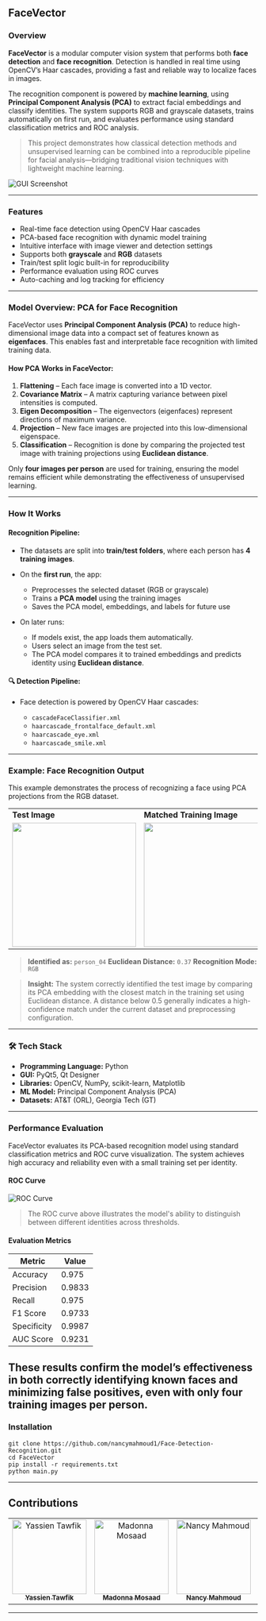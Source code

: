 ## FaceVector

### Overview

**FaceVector** is a modular computer vision system that performs both **face detection** and **face recognition**. Detection is handled in real time using OpenCV’s Haar cascades, providing a fast and reliable way to localize faces in images.

The recognition component is powered by **machine learning**, using **Principal Component Analysis (PCA)** to extract facial embeddings and classify identities. The system supports RGB and grayscale datasets, trains automatically on first run, and evaluates performance using standard classification metrics and ROC analysis.

> This project demonstrates how classical detection methods and unsupervised learning can be combined into a reproducible pipeline for facial analysis—bridging traditional vision techniques with lightweight machine learning.

![GUI Screenshot](https://github.com/user-attachments/assets/617433f4-ee4e-4b1b-bafb-de1ccef0462a)

---

### Features

* Real-time face detection using OpenCV Haar cascades
* PCA-based face recognition with dynamic model training
* Intuitive interface with image viewer and detection settings
* Supports both **grayscale** and **RGB** datasets
* Train/test split logic built-in for reproducibility
* Performance evaluation using ROC curves
* Auto-caching and log tracking for efficiency

---

### Model Overview: PCA for Face Recognition

FaceVector uses **Principal Component Analysis (PCA)** to reduce high-dimensional image data into a compact set of features known as **eigenfaces**. This enables fast and interpretable face recognition with limited training data.

#### How PCA Works in FaceVector:

1. **Flattening** – Each face image is converted into a 1D vector.
2. **Covariance Matrix** – A matrix capturing variance between pixel intensities is computed.
3. **Eigen Decomposition** – The eigenvectors (eigenfaces) represent directions of maximum variance.
4. **Projection** – New face images are projected into this low-dimensional eigenspace.
5. **Classification** – Recognition is done by comparing the projected test image with training projections using **Euclidean distance**.

Only **four images per person** are used for training, ensuring the model remains efficient while demonstrating the effectiveness of unsupervised learning.

---

### How It Works

#### Recognition Pipeline:

* The datasets are split into **train/test folders**, where each person has **4 training images**.
* On the **first run**, the app:

  * Preprocesses the selected dataset (RGB or grayscale)
  * Trains a **PCA model** using the training images
  * Saves the PCA model, embeddings, and labels for future use
* On later runs:

  * If models exist, the app loads them automatically.
  * Users select an image from the test set.
  * The PCA model compares it to trained embeddings and predicts identity using **Euclidean distance**.

#### 🔍 Detection Pipeline:

* Face detection is powered by OpenCV Haar cascades:

  * `cascadeFaceClassifier.xml`
  * `haarcascade_frontalface_default.xml`
  * `haarcascade_eye.xml`
  * `haarcascade_smile.xml`

---

### Example: Face Recognition Output

This example demonstrates the process of recognizing a face using PCA projections from the RGB dataset.

<table>
<tr>
<td><b>Test Image</b></td>
<td><b>Matched Training Image</b></td>
<td><b>Result Panel</b></td>
</tr>
<tr>
<td><img src="https://github.com/user-attachments/assets/8c3bc736-c470-4ace-8274-cf1ba862e94c" width="250"/></td>
<td><img src="https://github.com/user-attachments/assets/3a576a36-1412-4b3b-994d-84932a7d46f0" width="250"/></td>
<td><img src="https://github.com/user-attachments/assets/747cc771-f760-4352-9e5e-2027daa2549d" width="250"/></td>
</tr>
</table>

> **Identified as:** `person_04`
> **Euclidean Distance:** `0.37`
> **Recognition Mode:** `RGB`

> **Insight:** The system correctly identified the test image by comparing its PCA embedding with the closest match in the training set using Euclidean distance. A distance below 0.5 generally indicates a high-confidence match under the current dataset and preprocessing configuration.

---

### 🛠 Tech Stack

* **Programming Language:** Python
* **GUI:** PyQt5, Qt Designer
* **Libraries:** OpenCV, NumPy, scikit-learn, Matplotlib
* **ML Model:** Principal Component Analysis (PCA)
* **Datasets:** AT\&T (ORL), Georgia Tech (GT)

---

### Performance Evaluation

FaceVector evaluates its PCA-based recognition model using standard classification metrics and ROC curve visualization. The system achieves high accuracy and reliability even with a small training set per identity.

#### ROC Curve

![ROC Curve](https://github.com/user-attachments/assets/76535f8d-79c4-43f7-a342-e28f459d9aa4)

> The ROC curve above illustrates the model's ability to distinguish between different identities across thresholds.

#### Evaluation Metrics

| Metric      | Value  |
| ----------- | ------ |
| Accuracy    | 0.975  |
| Precision   | 0.9833 |
| Recall      | 0.975  |
| F1 Score    | 0.9733 |
| Specificity | 0.9987 |
| AUC Score   | 0.9231 |

These results confirm the model’s effectiveness in both correctly identifying known faces and minimizing false positives, even with only four training images per person.
---

### Installation

```
git clone https://github.com/nancymahmoud1/Face-Detection-Recognition.git
cd FaceVector
pip install -r requirements.txt
python main.py
```


---

## Contributions

<div>
<table align="center">
  <tr>
    <td align="center">
      <a href="https://github.com/YassienTawfikk" target="_blank">
        <img src="https://avatars.githubusercontent.com/u/126521373?v=4" width="150px;" alt="Yassien Tawfik"/>
        <br />
        <sub><b>Yassien Tawfik</b></sub>
      </a>
    </td>
    <td align="center">
      <a href="https://github.com/madonna-mosaad" target="_blank">
        <img src="https://avatars.githubusercontent.com/u/127048836?v=4" width="150px;" alt="Madonna Mosaad"/>
        <br />
        <sub><b>Madonna Mosaad</b></sub>
      </a>
    </td>    
    <td align="center">
      <a href="https://github.com/nancymahmoud1" target="_blank">
        <img src="https://avatars.githubusercontent.com/u/125357872?v=4" width="150px;" alt="Nancy Mahmoud"/>
        <br />
        <sub><b>Nancy Mahmoud</b></sub>
      </a>
    </td>    
    <td align="center">
      <a href="https://github.com/nariman-ahmed" target="_blank">
        <img src="https://avatars.githubusercontent.com/u/126989278?v=4" width="150px;" alt="Nariman Ahmed"/>
        <br />
        <sub><b>Nariman Ahmed</b></sub>
      </a>
    </td>        
  </tr>
</table>
</div>

---
